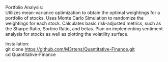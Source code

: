 Portfolio Analysis:  
Utilizes mean-variance optimization to obtain the optimal weightings for a portfolio of stocks. 
Uses Monte Carlo Simulation to randomize the weightings for each stock. Calculates basic risk-adjusted metrics, such as the Sharpe Ratio, Sortino Ratio, and betas.
Plan on implementing sentiment analysis for stocks as well as plotting the volatility surface. 


  
Installation:  
git clone https://github.com/M3rtens/Quantitative-Finance.git  
cd Quantitative-Finance
